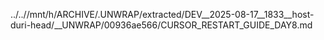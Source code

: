 ../..//mnt/h/ARCHIVE/.UNWRAP/extracted/DEV__2025-08-17__1833__host-duri-head/__UNWRAP/00936ae566/CURSOR_RESTART_GUIDE_DAY8.md